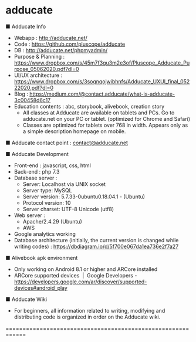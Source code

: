 # adducate


■ Adducate Info 
- Webapp : http://adducate.net/
- Code : https://github.com/pluscope/adducate
- DB : http://adducate.net/phpmyadmin/
- Purpose & Planning : https://www.dropbox.com/s/45m7f3gu3m2e3of/Pluscope_Adducate_Purpose_05062020.pdf?dl=0
- UI/UX architecture : https://www.dropbox.com/s/3soqnqojwibhnfs/Adducate_UXUI_final_05222020.pdf?dl=0
- Blog : https://medium.com/@contact.adducate/what-is-adducate-3c00458d6c17
- Education contents : abc, storybook, alivebook, creation story
     * All classes at Adducate are available on tablets and PCs. Go to adducate.net on your PC or tablet. (optimized for Chrome and Safari)
     * Classes are optimized for tablets over 768 in width. Appears only as a simple description homepage on mobile.

■ Adducate contact point
: contact@adducate.net

■ Adducate Development
- Front-end : javascript, css, html
- Back-end : php 7.3
- Database server : 
    * Server: Localhost via UNIX socket
    * Server type: MySQL
    * Server version: 5.7.33-0ubuntu0.18.04.1 - (Ubuntu)
    * Protocol version: 10
    * Server charset: UTF-8 Unicode (utf8)
- Web server : 
    * Apache/2.4.29 (Ubuntu)
    * AWS
- Google analytics working
- Database architecture (initially, the current version is changed while writing codes) 
  : https://dbdiagram.io/d/5f700e067da1ea736e2f7a27

■ Alivebook apk environment
- Only working on Android 8.1 or higher and ARCore installed
- ARCore supported devices  |  Google Developers - https://developers.google.com/ar/discover/supported-devices#android_play

■ Adducate Wiki
- For beginners, all information related to writing, modifying and distributing code is organized in order on the Adducate wiki.

============================================================



